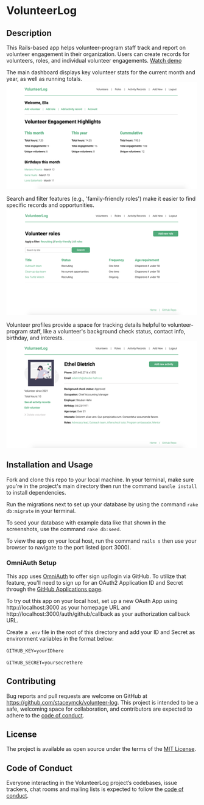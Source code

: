 # VolunteerLog

## Description

This Rails-based app helps volunteer-program staff track and report on volunteer engagement in their organization. Users can create records for volunteers, roles, and individual volunteer engagements. [Watch demo](https://youtu.be/degqCx92P_c)

The main dashboard displays key volunteer stats for the current month and year, as well as running totals. 
<br><img src="app/assets/images/volunteer-log-dashboard.png" alt="List of family-friendly volunteer roles" width="500">

Search and filter features (e.g., 'family-friendly roles') make it easier to find specific records and opportunities. 
<br><img src="app/assets/images/volunteer-log-filter.png" alt="List of family-friendly volunteer roles" width="500">


Volunteer profiles provide a space for tracking details helpful to volunteer-program staff, like a volunteer's background check status, contact info, birthday, and interests. 
<br><img src="app/assets/images/volunteer-log-profile.png" alt="Volunteer profile preview" width="500">

## Installation and Usage

Fork and clone this repo to your local machine. In your terminal, make sure you're in the project's main directory then run the command `bundle install` to install dependencies. 

Run the migrations next to set up your database by using the command `rake db:migrate` in your terminal.

To seed your database with example data like that shown in the screenshots, use the command `rake db:seed`.

To view the app on your local host, run the command `rails s` then use your browser to navigate to the port listed (port 3000).

### OmniAuth Setup

This app uses [OmniAuth](https://github.com/omniauth/omniauth-github) to offer sign up/login via GitHub. To utilize that feature, you'll need to sign up for an OAuth2 Application ID and Secret through the [GitHub Applications page](https://github.com/settings/applications).

To try out this app on your local host, set up a new OAuth App using http://localhost:3000 as your homepage URL and http://localhost:3000/auth/github/callback as your authorization callback URL.

Create a `.env` file in the root of this directory and add your ID and Secret as environment variables in the format below:

`GITHUB_KEY=yourIDhere`

`GITHUB_SECRET=yoursecrethere`

## Contributing

Bug reports and pull requests are welcome on GitHub at https://github.com/staceymck/volunteer-log. This project is intended to be a safe, welcoming space for collaboration, and contributors are expected to adhere to the [code of conduct](https://github.com/staceymck/volunteer-log/blob/main/CODE_OF_CONDUCT.md).

## License

The project is available as open source under the terms of the [MIT License](https://opensource.org/licenses/MIT).

## Code of Conduct

Everyone interacting in the VolunteerLog project’s codebases, issue trackers, chat rooms and mailing lists is expected to follow the [code of conduct](https://github.com/staceymck/volunteer-log/blob/main/CODE_OF_CONDUCT.md).
